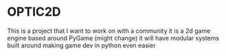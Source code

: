 # OPTIC2D
This is a project that I want to work on with a community it is a 2d game engine based around PyGame (might change) it will have modular systems built around making game dev in python even easier
